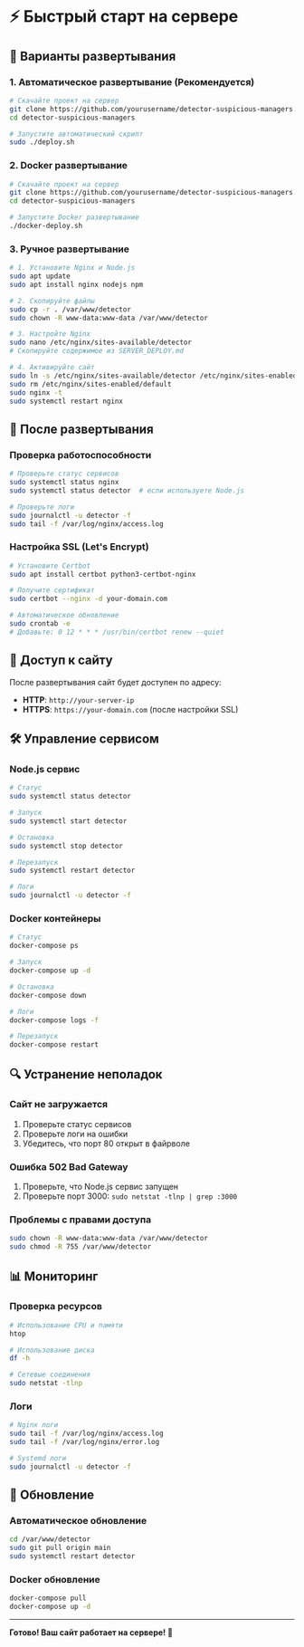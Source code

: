 # ⚡ Быстрый старт на сервере

## 🚀 Варианты развертывания

### 1. Автоматическое развертывание (Рекомендуется)

```bash
# Скачайте проект на сервер
git clone https://github.com/yourusername/detector-suspicious-managers.git
cd detector-suspicious-managers

# Запустите автоматический скрипт
sudo ./deploy.sh
```

### 2. Docker развертывание

```bash
# Скачайте проект на сервер
git clone https://github.com/yourusername/detector-suspicious-managers.git
cd detector-suspicious-managers

# Запустите Docker развертывание
./docker-deploy.sh
```

### 3. Ручное развертывание

```bash
# 1. Установите Nginx и Node.js
sudo apt update
sudo apt install nginx nodejs npm

# 2. Скопируйте файлы
sudo cp -r . /var/www/detector
sudo chown -R www-data:www-data /var/www/detector

# 3. Настройте Nginx
sudo nano /etc/nginx/sites-available/detector
# Скопируйте содержимое из SERVER_DEPLOY.md

# 4. Активируйте сайт
sudo ln -s /etc/nginx/sites-available/detector /etc/nginx/sites-enabled/
sudo rm /etc/nginx/sites-enabled/default
sudo nginx -t
sudo systemctl restart nginx
```

## 🔧 После развертывания

### Проверка работоспособности
```bash
# Проверьте статус сервисов
sudo systemctl status nginx
sudo systemctl status detector  # если используете Node.js

# Проверьте логи
sudo journalctl -u detector -f
sudo tail -f /var/log/nginx/access.log
```

### Настройка SSL (Let's Encrypt)
```bash
# Установите Certbot
sudo apt install certbot python3-certbot-nginx

# Получите сертификат
sudo certbot --nginx -d your-domain.com

# Автоматическое обновление
sudo crontab -e
# Добавьте: 0 12 * * * /usr/bin/certbot renew --quiet
```

## 📱 Доступ к сайту

После развертывания сайт будет доступен по адресу:
- **HTTP**: `http://your-server-ip`
- **HTTPS**: `https://your-domain.com` (после настройки SSL)

## 🛠 Управление сервисом

### Node.js сервис
```bash
# Статус
sudo systemctl status detector

# Запуск
sudo systemctl start detector

# Остановка
sudo systemctl stop detector

# Перезапуск
sudo systemctl restart detector

# Логи
sudo journalctl -u detector -f
```

### Docker контейнеры
```bash
# Статус
docker-compose ps

# Запуск
docker-compose up -d

# Остановка
docker-compose down

# Логи
docker-compose logs -f

# Перезапуск
docker-compose restart
```

## 🔍 Устранение неполадок

### Сайт не загружается
1. Проверьте статус сервисов
2. Проверьте логи на ошибки
3. Убедитесь, что порт 80 открыт в файрволе

### Ошибка 502 Bad Gateway
1. Проверьте, что Node.js сервис запущен
2. Проверьте порт 3000: `sudo netstat -tlnp | grep :3000`

### Проблемы с правами доступа
```bash
sudo chown -R www-data:www-data /var/www/detector
sudo chmod -R 755 /var/www/detector
```

## 📊 Мониторинг

### Проверка ресурсов
```bash
# Использование CPU и памяти
htop

# Использование диска
df -h

# Сетевые соединения
sudo netstat -tlnp
```

### Логи
```bash
# Nginx логи
sudo tail -f /var/log/nginx/access.log
sudo tail -f /var/log/nginx/error.log

# Systemd логи
sudo journalctl -u detector -f
```

## 🔄 Обновление

### Автоматическое обновление
```bash
cd /var/www/detector
sudo git pull origin main
sudo systemctl restart detector
```

### Docker обновление
```bash
docker-compose pull
docker-compose up -d
```

---

**Готово! Ваш сайт работает на сервере! 🎉**

